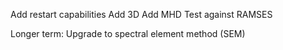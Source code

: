 Add restart capabilities
Add 3D
Add MHD
Test against RAMSES


Longer term:
Upgrade to spectral element method (SEM)